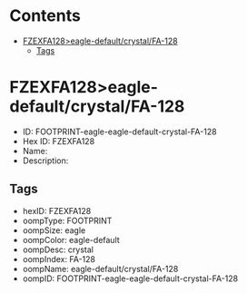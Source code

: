 



Contents
========

* [FZEXFA128>eagle-default/crystal/FA-128](#fzexfa128eagle-defaultcrystalfa-128)
	* [Tags](#tags)

# FZEXFA128>eagle-default/crystal/FA-128

- ID: FOOTPRINT-eagle-eagle-default-crystal-FA-128
- Hex ID: FZEXFA128
- Name: 
- Description: 

## Tags

- hexID: FZEXFA128
- oompType: FOOTPRINT
- oompSize: eagle
- oompColor: eagle-default
- oompDesc: crystal
- oompIndex: FA-128
- oompName: eagle-default/crystal/FA-128
- oompID: FOOTPRINT-eagle-eagle-default-crystal-FA-128
